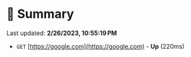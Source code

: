 # 📖 Summary
Last updated: **2/26/2023, 10:55:19 PM**

- `GET` [https://google.com](https://google.com) - **Up** (220ms)
